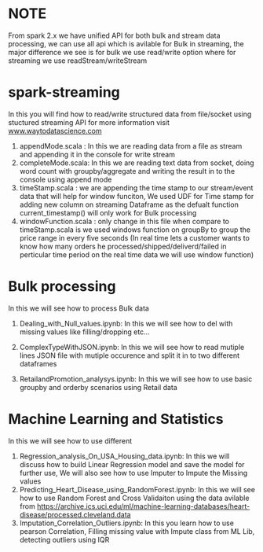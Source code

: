 # NOTE

From spark 2.x we have unified API for both bulk and stream data processing, we can use all api which is avilable for Bulk in streaming, the major difference we see is for bulk we use read/write option where for streaming we use readStream/writeStream

# spark-streaming

In this you will find how to read/write structured data from file/socket using stuctured streaming API for more information visit www.waytodatascience.com
  1) appendMode.scala : In this we are reading data from a file as stream and appending it in the console for write stream
  2) completeMode.scala: In this we are reading text data from socket, doing word count with groupby/aggregate and writing the result in to the console using append mode
  3) timeStamp.scala : we are appending the time stamp to our stream/event data that will help for window funciton, We used UDF for Time stamp for adding new column on streaming Dataframe as the defualt function current_timestamp() will only work for Bulk processing 
  4) windowFunction.scala : only change in this file when compare to timeStamp.scala is we used windows function on groupBy to group the price range in every five seconds (In real time lets a customer wants to know how many orders he processed/shipped/deliverd/failed in perticular time period on the real time data we will use window function)
 
 
 # Bulk processing
In this we will see how to process Bulk data

1) Dealing_with_Null_values.ipynb:  In this we will see how to del with missing values like filling/dropping etc...

2) ComplexTypeWithJSON.ipynb: In this we will see how to read mutiple lines JSON file with mutiple occurence  and split it in to two different dataframes 
3) RetailandPromotion_analysys.ipynb: In this we will see how to use basic groupby and orderby scenarios using Retail data

# Machine Learning and Statistics 
In this we will see how to use different 

1) Regression_analysis_On_USA_Housing_data.ipynb: In this we will discuss how to build Linear Regression model and save the model for further use, We will also see how to use Imputer to Impute the Missing values
2) Predicting_Heart_Disease_using_RandomForest.ipynb: In this we will see how to use Random Forest and Cross Validaiton using the data avilable from https://archive.ics.uci.edu/ml/machine-learning-databases/heart-disease/processed.cleveland.data
3) Imputation_Correlation_Outliers.ipynb: In this you learn how to use pearson Correlation, Filling missing value with Impute class from ML Lib, detecting outliers using IQR
